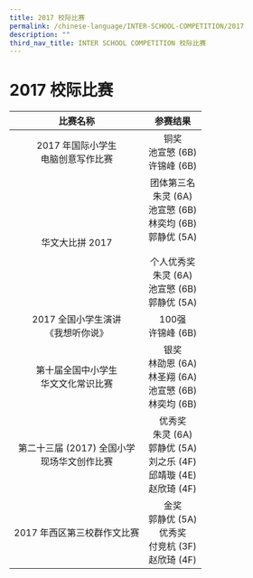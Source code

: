 ```yaml
---
title: 2017 校际比赛
permalink: /chinese-language/INTER-SCHOOL-COMPETITION/2017
description: ""
third_nav_title: INTER SCHOOL COMPETITION 校际比赛
---
```

2017 校际比赛
=========

|        比赛名称       |           参赛结果             |
|:-----------------------------------------------:|:---------------------------------------------------------------------------------------------------------------------------------:|
|      2017 年国际小学生<br>电脑创意写作比赛      |          铜奖<br>池宣慜 (6B)<br>许锦峰 (6B)                   |
|                 华文大比拼 2017                 | 团体第三名<br>朱灵 (6A)<br>池宣慜 (6B)<br>林奕均 (6B)<br>郭静优 (5A)<br><br>个人优秀奖<br>朱灵 (6A)<br>池宣慜 (6B)<br>郭静优 (5A) |
|       2017 全国小学生演讲<br>《我想听你说》     |                                                        100强<br>许锦峰 (6B)                                                       |
|      第十届全国中小学生<br>华文文化常识比赛     |                                  银奖<br>林劭恩 (6A)<br>林圣翔 (6A)<br>池宣慜 (6B)<br>林奕均 (6B)                                 |
| 第二十三届 (2017) 全国小学 <br>现场华文创作比赛 |                          优秀奖<br>朱灵 (6A)<br>郭静优 (5A)<br>刘之乐 (4F)<br>邱靖璇 (4E)<br>赵欣琦 (4F)                          |
|            2017 年西区第三校群作文比赛          |                                    金奖<br>郭静优 (5A)<br>优秀奖<br>付竞杭 (3F)<br>赵欣琦 (4F)                                    |